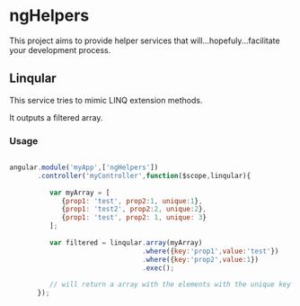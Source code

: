 # ngHelpers

This project aims to provide helper services that will...hopefuly...facilitate your development process.

## Linqular

This service tries to mimic LINQ extension methods.

It outputs a filtered array.

### Usage

```javascript

angular.module('myApp',['ngHelpers'])
       .controller('myController',function($scope,linqular){
       
          var myArray = [
             {prop1: 'test', prop2:1, unique:1},
             {prop1: 'test2', prop2:2, unique:2},
             {prop1: 'test', prop2: 1, unique: 3}
          ];
          
          var filtered = linqular.array(myArray)
                                 .where({key:'prop1',value:'test'})
                                 .where({key:'prop2',value:1})
                                 .exec();
       
          // will return a array with the elements with the unique key 1 and 3
       });
